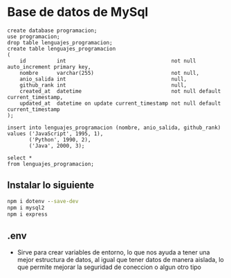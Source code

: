 # Base de datos de MySql

```MySQL
create database programacion;
use programacion;
drop table lenguajes_programacion;
create table lenguajes_programacion
(
    id          int                                  not null auto_increment primary key,
    nombre      varchar(255)                         not null,
    anio_salida int                                  null,
    github_rank int                                  null,
    created_at  datetime                             not null default current_timestamp,
    updated_at  datetime on update current_timestamp not null default current_timestamp
);

insert into lenguajes_programacion (nombre, anio_salida, github_rank)
values ('JavaScript', 1995, 1),
       ('Python', 1990, 2),
       ('Java', 2000, 3);

select *
from lenguajes_programacion;
```

## Instalar lo siguiente

```cmd
npm i dotenv --save-dev
npm i mysql2
npm i express
```

## .env

- Sirve para crear variables de entorno, lo que nos ayuda a tener una mejor estructura de datos, al igual que tener
  datos de manera aislada, lo que permite mejorar la seguridad de coneccion o algun otro tipo

